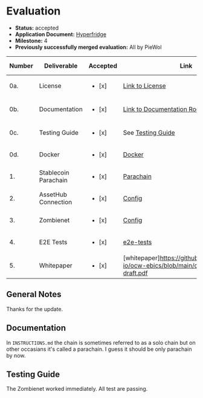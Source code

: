 # Evaluation


- **Status:** accepted
- **Application Document:** [Hyperfridge](https://github.com/w3f/Grants-Program/blob/master/applications/hyperfridge.md)
- **Milestone:** 4
- **Previously successfully merged evaluation:** All by PieWol

| Number | Deliverable | Accepted | Link | Evaluation Notes |
| ----- | ----------- | ------ | ------------- | ------ |
| 0a. | License | <ul><li>[x] </li></ul> |  [Link to License](https://github.com/element36-io/ocw-ebics/blob/main/LICENSE) | Apache 2.0
| 0b. | Documentation | <ul><li>[x] </li></ul> | [Link to Documentation Root](https://github.com/element36-io/ocw-ebics/blob/main/README.md) | good, see comment in notes.  |
| 0c. | Testing Guide | <ul><li>[x] </li></ul> | See [Testing Guide](https://github.com/element36-io/ocw-ebics/blob/main/INSTRUCTIONS.md)| works |
| 0d. | Docker | <ul><li>[x] </li></ul> | [Docker](https://hub.docker.com/r/e36io/ebics-ocw/tags) | ok
| 1. | Stablecoin Parachain | <ul><li>[x] </li></ul> |  [Parachain](https://github.com/element36-io/ocw-ebics/tree/main) | works |
| 2. | AssetHub Connection | <ul><li>[x] </li></ul> |  [Config](https://github.com/element36-io/ocw-ebics/blob/main/runtime/src/xcm_config.rs)  | works |
| 3. | Zombienet | <ul><li>[x] </li></ul> | [Config](https://github.com/element36-io/ocw-ebics/blob/main/zombienet.toml) | nice |
| 4. | E2E Tests | <ul><li>[x] </li></ul> | [e2e-tests](https://github.com/element36-io/ocw-ebics/tree/main/runtime/src/e2e_tests) | all passing |
| 5. | Whitepaper | <ul><li>[x] </li></ul> | [whitepaper]https://github.com/element36-io/ocw-ebics/blob/main/docs/hyperfridge-draft.pdf| ok. no changes.|

## General Notes
Thanks for the update.

## Documentation
In ``INSTRUCTIONS.md`` the chain is sometimes referred to as a solo chain but on other occasians it's called a parachain. I guess it should be only  parachain by now.


## Testing Guide
The Zombienet worked immediately. All test are passing. 
